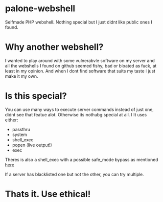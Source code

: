 # palone-webshell
Selfmade PHP webshell. Nothing special but I just didnt like public ones I found.

# Why another webshell?

I wanted to play around with some vulnerabvle software on my server and all the webshells I found on github seemed fishy, bad or bloated as fuck, at least in my opinion. And when I dont find software that suits my taste I just make it my own. 

# Is this special?

You can use many ways to execute server commands instead of just one, didnt see that featue alot. Otherwise its nothubg special at all. I
It uses either:

- passthru 
- system 
- shell_exec 
- popen (live output!)
- exec 

Theres is also a shell_exec with a possible safe_mode bypass as mentioned [here](https://tools.cisco.com/security/center/viewAlert.x?alertId=11688)

If a server has blacklisted one but not the other, you can try multiple. 

# Thats it. Use ethical!
